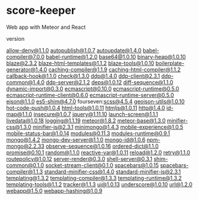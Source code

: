 # score-keeper
Web app with Meteor and React



version

allow-deny@1.1.0
autopublish@1.0.7
autoupdate@1.4.0
babel-compiler@7.0.0
babel-runtime@1.2.0
base64@1.0.10
binary-heap@1.0.10
blaze@2.3.2
blaze-html-templates@1.1.2
blaze-tools@1.0.10
boilerplate-generator@1.4.0
caching-compiler@1.1.9
caching-html-compiler@1.1.2
callback-hook@1.1.0
check@1.3.0
ddp@1.4.0
ddp-client@2.3.1
ddp-common@1.4.0
ddp-server@2.1.2
deps@1.0.12
diff-sequence@1.1.0
dynamic-import@0.3.0
ecmascript@0.10.0
ecmascript-runtime@0.5.0
ecmascript-runtime-client@0.6.0
ecmascript-runtime-server@0.5.0
ejson@1.1.0
es5-shim@4.7.0
fourseven:scss@4.5.4
geojson-utils@1.0.10
hot-code-push@1.0.4
html-tools@1.0.11
htmljs@1.0.11
http@1.4.0
id-map@1.1.0
insecure@1.0.7
jquery@1.11.10
launch-screen@1.1.1
livedata@1.0.18
logging@1.1.19
meteor@1.8.2
meteor-base@1.3.0
minifier-css@1.3.0
minifier-js@2.3.1
minimongo@1.4.3
mobile-experience@1.0.5
mobile-status-bar@1.0.14
modules@0.11.3
modules-runtime@0.9.1
mongo@1.4.2
mongo-dev-server@1.1.0
mongo-id@1.0.6
npm-mongo@2.2.33
observe-sequence@1.0.16
ordered-dict@1.1.0
promise@0.10.1
random@1.1.0
reactive-var@1.0.11
reload@1.2.0
retry@1.1.0
routepolicy@1.0.12
server-render@0.3.0
shell-server@0.3.1
shim-common@0.1.0
socket-stream-client@0.1.0
spacebars@1.0.15
spacebars-compiler@1.1.3
standard-minifier-css@1.4.0
standard-minifier-js@2.3.1
templating@1.3.2
templating-compiler@1.3.3
templating-runtime@1.3.2
templating-tools@1.1.2
tracker@1.1.3
ui@1.0.13
underscore@1.0.10
url@1.2.0
webapp@1.5.0
webapp-hashing@1.0.9


